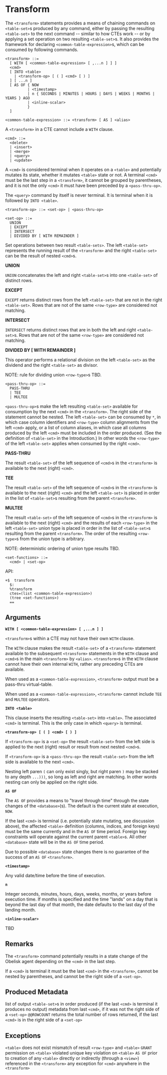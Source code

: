 # Transform

The `<transform>` statements provides a means of chaining commands on `<table-set>`s produced by any command, either by passing the resulting `<table-set>` to the next command -- similar to how CTEs work -- or by applying a set operation on two resulting `<table-set>`s. It also provides the framework for declaring `<common-table-expression>`s, which can be consumed by following commands.


```
<transform> ::=
  [ WITH [ <common-table-expression> [ ,...n ] ] ]
  <cmd>
  [ INTO <table>
    | <transform-op> [ ( ] <cmd> [ ) ]
  ] [ ...n ]
  [ AS OF { NOW
          | <timestamp>
          | n { SECONDS | MINUTES | HOURS | DAYS | WEEKS | MONTHS | YEARS } AGO
          | <inline-scalar>
          }
  ]
```

```
<common-table-expression> ::= <transform> [ AS ] <alias>
```

A `<transform>` in a CTE cannot include a `WITH` clause.

```
<cmd> ::=
  <delete>
  | <insert>
  | <merge>
  | <query>
  | <update>
```

A `<cmd>` is considered terminal when it operates on a `<table>` and potentially mutates its state, whether it mutates `<table>` state or not. A terminal `<cmd>` must be the last step in a `<transform>`, it cannot be grouped by parentheses, and it is not the only `<cmd>` it must have been preceded by a `<pass-thru-op>`. 

The `<query>` command by itself is never terminal. It is terminal when it is followed by `INTO <table>`.

```
<transform-op> ::= <set-op> | <pass-thru-op>
```

```
<set-op> ::=
  UNION
  | EXCEPT
  | INTERSECT
  | DIVIDED BY [ WITH REMAINDER ]
```

Set operations between two result `<table-sets>`. The left `<table-set>` represents the running result of the `<transform>` and the right `<table-set>` can be the result of nested `<cmd>`s.

**UNION**

`UNION` concatenates the left and right `<table-set>`s into one `<table-set>` of distinct rows.

**EXCEPT**

`EXCEPT` returns distinct rows from the left `<table-set>` that are not in the right `<table-set>`. Rows that are not of the same `<row-type>` are considered not matching.

**INTERSECT**

`INTERSECT` returns distinct rows that are in both the left and right `<table-set>`s. Rows that are not of the same `<row-type>` are considered not matching.

**DIVIDED BY [ WITH REMAINDER ]**

This operator performs a relational division on the left `<table-set>` as the dividend and the right `<table-set>` as divisor.

NOTE: rule for dividing union `<row-type>`s TBD.


```
<pass-thru-op> ::=
  PASS-THRU
  | TEE
  | MULTEE
```

`<pass-thru-op>`s make the left resulting `<table-set>` available for consumption by the next `<cmd>` in the `<transform>`. The right side of the statement cannot be nested. The left `<table-set>` can be consumed by `*`, in which case column identifiers and `<row-type>` column alignments from the left `<cmd>` apply, or a list of column aliases, in which case all columns produced by the left `<cmd>` must be included in the order produced.  (See the definition of `<table-set>` in the Introduction.) In other words the `<row-type>` of the left `<table-set>` applies when consumed by the right `<cmd>`.

**PASS-THRU**

The result `<table-set>` of the left sequence of `<cmd>`s in the `<transform>` is available to the next (right) `<cmd>`.

**TEE**

The result `<table-set>` of the left sequence of `<cmd>`s in the `<transform>` is available to the next (right) `<cmd>` and the left `<table-set>` is placed in order in the list of `<table-set>`s resulting from the parent `<transform>`.

**MULTEE**

The result `<table-set>` of the left sequence of `<cmd>`s in the `<transform>` is available to the next (right) `<cmd>` and the results of each `<row-type>` in the left `<table-set>` union type is placed in order in the list of `<table-set>`s resulting from the parent `<transform>`. The order of the resulting `<row-type>`s from the union type is arbitrary.

NOTE: deterministic ordering of union type results TBD.

```
<set-functions> ::=
  <cmd> | <set-op>
```

API:
```
+$  transform
  $:
  %transform
  ctes=(list <common-table-expression>)
  (tree <set-functions>)
  ==
```

## Arguments

**`WITH [ <common-table-expression> [ ,...n ] ]`**

`<transform>`s within a CTE may not have their own `WITH` clause.

The `WITH` clause makes the result `<table-set>` of a `<transform>` statement available to the subsequent `<transform>` statements in the `WITH` clause and `<cmd>`s in the main `<transform>` by `<alias>`. `<transform>`s in the `WITH` clause cannot have their own internal `WITH`, rather any preceding CTEs are available.

When used as a `<common-table-expression>`, `<transform>` output must be a pass-thru virtual-table.

When used as a `<common-table-expression>`, `<transform>` cannot include `TEE` and `MULTEE` operators.

**`INTO <table>`**

This clause inserts the resulting `<table-set>` into `<table>`. The associated `<cmd>` is terminal. This is the only case in which `<query>` is terminal.

**`<transform-op> [ ( ] <cmd> [ ) ]`**

If `<transform-op>` is a `<set-op>` the result `<table-set>` from the left side is applied to the next (right) result or result from next nested `<cmd>`s.

If `<transform-op>` is a `<pass-thru-op>` the result `<table-set>` from the left side is available to the next `<cmd>`.

Nesting left paren `(` can only exist singly, but right paren `)` may be stacked to any depth `...)))`, so long as left and right are matching. In other words nesting can only be applied on the right side.

**`AS OF`**

The `AS OF` provides a means to "travel through time" through the state changes of the `<database>`(s). The default is the current state at execution, `NOW`. 

If the last `<cmd>` is terminal (i.e. potentially state mutating, see discussion above), the affected `<table>` definition (columns, indices, and foreign keys) must be the same currently and in the `AS OF` time period. Foreign key constraints will operate against the current parent `<table>`s. All other `<database>` state will be in the `AS OF` time period.

Due to possible `<database>` state changes there is no guarantee of the success of an `AS OF` `<transform>`.

**`<timestamp>`** 

Any valid date/time before the time of execution. 

**`n`**

Integer seconds, minutes, hours, days, weeks, months, or years before execution time. If months is specified and the time "lands" on a day that is beyond the last day of that month, the date defaults to the last day of the landing month.

**`<inline-scalar>`**

TBD

## Remarks

The `<transform>` command potentially results in a state change of the Obelisk agent depending on the `<cmd>` in the last step.

If a `<cmd>` is terminal it must be the last `<cmd>` in the `<transform>`, cannot be nested by parentheses, and cannot be the right side of a `<set-op>`.

## Produced Metadata

list of output `<table-set>`s in order produced (if the last `<cmd>` is terminal it produces no output)
metadata from last `<cmd>`, if it was not the right side of a `<set-op>`
`@@ROWCOUNT` returns the total number of rows returned, if the last `<cmd>` is in the right side of a `<set-op>`

## Exceptions
`<table>` does not exist
mismatch of result `<row-type>` and `<table>`
`GRANT` permission on `<table>` violated
unique key violation on `<table>`
`AS OF` prior to creation of any `<table>` directly or indirectly (through a `<view>`) referenced in the `<transform>`
any exception for `<cmd>` anywhere in the `<transform>`
